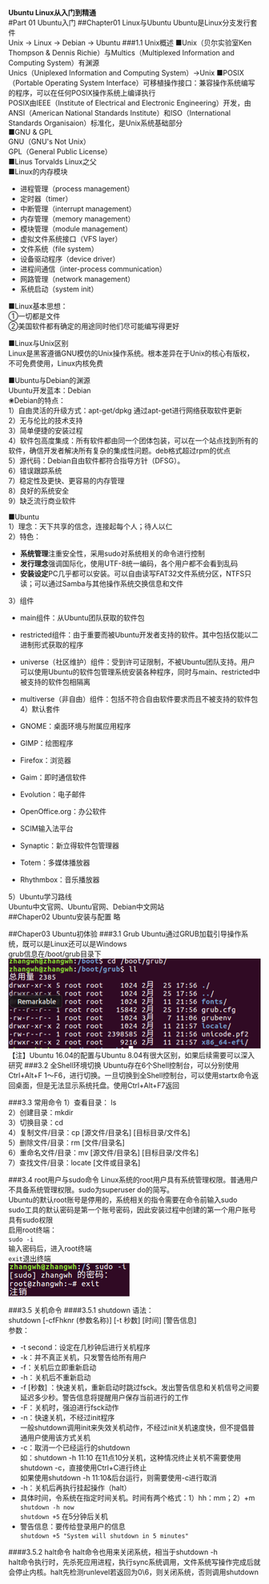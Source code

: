 **Ubuntu Linux从入门到精通**  
#Part 01 Ubuntu入门
##Chapter01 Linux与Ubuntu
Ubuntu是Linux分支发行套件  
Unix → Linux → Debian → Ubuntu
###1.1 Unix概述
■Unix（贝尔实验室Ken Thompson & Dennis Richie）与Multics（Multiplexed Information and Computing System）有渊源  
Unics（Uniplexed Information and Computing System）→Unix
■POSIX（Portable Operating System Interface）可移植操作接口：兼容操作系统编写的程序，可以在任何POSIX操作系统上编译执行  
POSIX由IEEE（Institute of Electrical and Electronic Engineering）开发，由ANSI（American National Standards Institute）和ISO（International Standards Organisaion）标准化，是Unix系统基础部分  
■GNU & GPL  
GNU（GNU's Not Unix）  
GPL（General Public License）  
■Linus Torvalds Linux之父  
■Linux的内存模块  

- 进程管理（process management）  
- 定时器（timer）  
- 中断管理（interrupt management）  
- 内存管理（memory management）  
- 模块管理（module management）  
- 虚拟文件系统接口（VFS layer）  
- 文件系统（file system）  
- 设备驱动程序（device driver）  
- 进程间通信（inter-process communication）  
- 网路管理（network management）  
- 系统启动（system init）  

■Linux基本思想：  
①一切都是文件  
②美国软件都有确定的用途同时他们尽可能编写得更好  

■Linux与Unix区别  
Linux是黑客遵循GNU模仿的Unix操作系统。根本差异在于Unix的核心有版权，不可免费使用，Linux内核免费  

■Ubuntu与Debian的渊源  
Ubuntu开发蓝本：Debian  
❀Debian的特点：  
1）自由灵活的升级方式：apt-get/dpkg  通过apt-get进行网络获取软件更新  
2）无与伦比的技术支持  
3）简单便捷的安装过程  
4）软件包高度集成：所有软件都由同一个团体包装，可以在一个站点找到所有的软件，确信开发者解决所有复杂的集成性问题。deb格式超过rpm的优点  
5）源代码：Debian自由软件都符合指导方针（DFSG）。  
6）错误跟踪系统  
7）稳定性及更快、更容易的内存管理  
8）良好的系统安全  
9）缺乏流行商业软件  

■Ubuntu  
1）理念：天下共享的信念，连接起每个人；待人以仁  
2）特色：
	
-  **系统管理**注重安全性，采用sudo对系统相关的命令进行控制
- **发行理念**强调国际化，使用UTF-8统一编码，各个用户都不会看到乱码
- **安装设定**PC几乎都可以安装。可以自由读写FAT32文件系统分区，NTFS只读；可以通过Samba与其他操作系统交换信息和文件  

3）组件  
- main组件：从Ubuntu团队获取的软件包  
- restricted组件：由于重要而被Ubuntu开发者支持的软件。其中包括仅能以二进制形式获取的程序   
- universe（社区维护）组件：受到许可证限制，不被Ubuntu团队支持。用户可以使用Ubuntu的软件包管理系统安装各种程序，同时与main、restricted中被支持的软件包相隔离  
- multiverse（非自由）组件：包括不符合自由软件要求而且不被支持的软件包  
4）默认套件  

- GNOME：桌面环境与附属应用程序  
- GIMP：绘图程序  
- Firefox：浏览器  
- Gaim：即时通信软件  
- Evolution：电子邮件  
- OpenOffice.org：办公软件  
- SCIM输入法平台  
- Synaptic：新立得软件包管理器  
- Totem：多媒体播放器  
- Rhythmbox：音乐播放器  

5）Ubuntu学习路线  
Ubuntu中文官网、Ubuntu官网、Debian中文网站  
##Chaper02 Ubuntu安装与配置
略  

##Chaper03 Ubuntu初体验
###3.1 Grub
Ubuntu通过GRUB加载引导操作系统，既可以是Linux还可以是Windows  
grub信息在/boot/grub目录下  
![](./img/1.png)  
【注】Ubuntu 16.04的配置与Ubuntu 8.04有很大区别，如果后续需要可以深入研究
###3.2 全Shell环境切换
Ubuntu存在6个Shell控制台，可以分别使用Ctrl+Alt+F
1～F6，进行切换。一旦切换到全Shell控制台，可以使用startx命令返回桌面，但是无法显示系统托盘。使用Ctrl+Alt+F7返回

###3.3 常用命令
1）查看目录： ls  
2）创建目录：mkdir  
3）切换目录：cd  
4）复制文件/目录：cp [源文件/目录名] [目标目录/文件名]  
5）删除文件/目录：rm [文件/目录名]  
6）重命名文件/目录：mv [源文件/目录名] [目标目录/文件名]  
7）查找文件/目录：locate [文件或目录名]  

###3.4 root用户与sudo命令
Linux系统的root用户具有系统管理权限。普通用户不具备系统管理权限。sudo为superuser do的简写。  
Ubuntu的默认root账号是停用的，系统相关的指令需要在命令前输入sudo  
sudo工具的默认密码是第一个账号密码，因此安装过程中创建的第一个用户账号具有sudo权限  
启用root终端：  
`sudo -i`  
输入密码后，进入root终端  
`exit`退出终端  
![](./img/4.png)  

###3.5 关机命令
####3.5.1 shutdown
语法：  
shutdown [-cfFhknr (参数名称)] [-t 秒数] [时间] [警告信息]  
参数：  

- -t second：设定在几秒钟后进行关机程序  
- -k：并不真正关机，只发警告给所有用户  
- -f：关机后立即重新启动  
- -h：关机后不重新启动  
- -f [秒数] ：快速关机，重新启动时跳过fsck。发出警告信息和关机信号之间要延迟多少秒。警告信息将提醒用户保存当前进行的工作  
- -F：关机时，强迫进行fsck动作  
- -n：快速关机，不经过init程序  
一般shutdown调用init来失效关机动作，不经过init关机速度快，但不提倡普通用户使用该方式关机  
- -c：取消一个已经运行的shutdown  
如：shutdown -h 11:10 在11点10分关机，这种情况终止关机不需要使用shutdown -c，直接使用Ctrl+C进行终止  
如果使用shutdown -h 11:10&后台运行，则需要使用-c进行取消  
- -h：关机后再执行挂起操作（halt）
- 具体时间，令系统在指定时间关机。时间有两个格式：1）hh：mm；2）+m  
`shutdown -h now`  
`shutdown +5` 在5分钟后关机  
- 警告信息：要传给登录用户的信息  
`shutdown +5 "System will shutdown in 5 minutes"`  

####3.5.2 halt命令
halt命令也用来关闭系统，相当于shutdown -h  
halt命令执行时，先杀死应用进程，执行sync系统调用，文件系统写操作完成后就会停止内核。halt先检测runlevel若返回为0\6，则关闭系统，否则调用shutdown  






